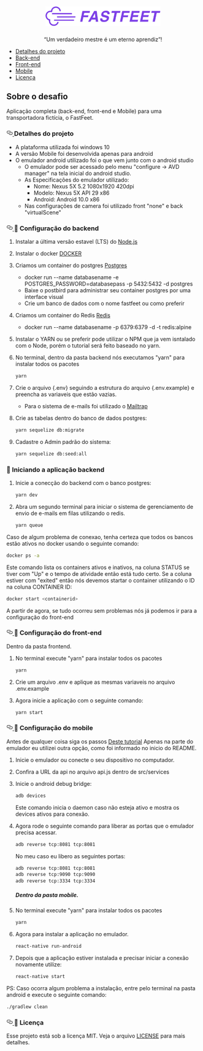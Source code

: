 <h1 align="center">
  <img alt="Fastfeet" title="Fastfeet" src="assets/logo.png" width="300px" />
</h1>

<p align="center">“Um verdadeiro mestre é um eterno aprendiz”!</p>


* <a href="#detalhes">Detalhes do projeto</a>
* <a href="#back">Back-end</a>
* <a href="#front">Front-end</a>
* <a href="#mobile">Mobile</a>
* <a href="#licença">Licença</a>


<h2>Sobre o desafio</h2>

Aplicação completa (back-end, front-end e Mobile) para uma transportadora fictícia, o FastFeet.

<h3>
    <a id="user-content-detalhes" class="anchor" aria-hidden="true" href="#detalhes">
    <svg class="octicon octicon-link" viewBox="0 0 16 16" version="1.1" width="16" height="16" aria-hidden="true"><path fill-rule="evenodd" d="M4 9h1v1H4c-1.5 0-3-1.69-3-3.5S2.55 3 4 3h4c1.45 0 3 1.69 3 3.5 0 1.41-.91 2.72-2 3.25V8.59c.58-.45 1-1.27 1-2.09C10 5.22 8.98 4 8 4H4c-.98 0-2 1.22-2 2.5S3 9 4 9zm9-3h-1v1h1c1 0 2 1.22 2 2.5S13.98 12 13 12H9c-.98 0-2-1.22-2-2.5 0-.83.42-1.64 1-2.09V6.25c-1.09.53-2 1.84-2 3.25C6 11.31 7.55 13 9 13h4c1.45 0 3-1.69 3-3.5S14.5 6 13 6z"></path></svg>
    </a>
    Detalhes do projeto
</h3>

* A plataforma utilizada foi windows 10
* A versão Mobile foi desenvolvida apenas para android
* O emulador android utilizado foi o que vem junto com o android studio
    * O emulador pode ser acessado pelo menu "configure -> AVD manager" na tela inicial do android studio.
    * As Especificações do emulador utilizado:
        * Nome: Nexus 5X 5.2 1080x1920 420dpi
        * Modelo: Nexus 5X API 29 x86
        * Android: Android 10.0 x86
    * Nas configurações de camera foi utilizado front "none" e back "virtualScene"

<h3>
    <a id="user-content-back" class="anchor" aria-hidden="true" href="#back">
    <svg class="octicon octicon-link" viewBox="0 0 16 16" version="1.1" width="16" height="16" aria-hidden="true"><path fill-rule="evenodd" d="M4 9h1v1H4c-1.5 0-3-1.69-3-3.5S2.55 3 4 3h4c1.45 0 3 1.69 3 3.5 0 1.41-.91 2.72-2 3.25V8.59c.58-.45 1-1.27 1-2.09C10 5.22 8.98 4 8 4H4c-.98 0-2 1.22-2 2.5S3 9 4 9zm9-3h-1v1h1c1 0 2 1.22 2 2.5S13.98 12 13 12H9c-.98 0-2-1.22-2-2.5 0-.83.42-1.64 1-2.09V6.25c-1.09.53-2 1.84-2 3.25C6 11.31 7.55 13 9 13h4c1.45 0 3-1.69 3-3.5S14.5 6 13 6z"></path></svg>
    </a>
    📝 Configuração do backend
</h3>

1. Instalar a última versão estavel (LTS) do [Node.js](https://nodejs.org/)

2. Instalar o docker [DOCKER](https://docs.docker.com/)

3. Criamos um container do postgres [Postgres](https://hub.docker.com/_/postgres)
    - docker run --name databasename -e POSTGRES_PASSWORD=databasepass -p 5432:5432 -d postgres
    - Baixe o postbird para administrar seu container postgres por uma interface visual
    - Crie um banco de dados com o nome fastfeet ou como preferir

4. Criamos um container do Redis [Redis](https://hub.docker.com/_/redis)
    - docker run --name databasename -p 6379:6379 -d -t redis:alpine

5. Instalar o YARN ou se preferir pode utilizar o NPM que ja vem isntalado com o Node, porém o tutorial será feito baseado no yarn.

6. No terminal, dentro da pasta backend nós executamos "yarn" para instalar todos os pacotes
    ```sh
    yarn
    ```
7. Crie o arquivo {.env} seguindo a estrutura do arquivo {.env.example} e preencha as variaveis que estão vazias.
    - Para o sistema de e-mails foi utilizado o [Mailtrap](https://mailtrap.io/)

8. Crie as tabelas dentro do banco de dados postgres:
    ```bash
    yarn sequelize db:migrate
    ```
9. Cadastre o Admin padrão do sistema:
    ```bash
    yarn sequelize db:seed:all
    ```

### 📝 Iniciando a aplicação backend
1. Inicie a conecção do backend com o banco postgres:
    ```bash
    yarn dev
    ```
2. Abra um segundo terminal para iniciar o sistema de gerenciamento de envio de e-mails em filas utilizando o redis.
    ```bash
    yarn queue
    ```
Caso de algum problema de conexao, tenha certeza que todos os bancos estão ativos no docker usando o seguinte comando:
```bash
docker ps -a
```
Este comando lista os containers ativos e inativos, na coluna STATUS se tiver com "Up" e o tempo de atividade então está tudo certo. Se a coluna estiver com "exited" então nós devemos startar o container utilizando o ID na coluna CONTAINER ID:
```bash
docker start <containerid>
```

A partir de agora, se tudo ocorreu sem problemas nós já podemos ir para a configuração do front-end

<h3>
    <a id="user-content-front" class="anchor" aria-hidden="true" href="#front">
    <svg class="octicon octicon-link" viewBox="0 0 16 16" version="1.1" width="16" height="16" aria-hidden="true"><path fill-rule="evenodd" d="M4 9h1v1H4c-1.5 0-3-1.69-3-3.5S2.55 3 4 3h4c1.45 0 3 1.69 3 3.5 0 1.41-.91 2.72-2 3.25V8.59c.58-.45 1-1.27 1-2.09C10 5.22 8.98 4 8 4H4c-.98 0-2 1.22-2 2.5S3 9 4 9zm9-3h-1v1h1c1 0 2 1.22 2 2.5S13.98 12 13 12H9c-.98 0-2-1.22-2-2.5 0-.83.42-1.64 1-2.09V6.25c-1.09.53-2 1.84-2 3.25C6 11.31 7.55 13 9 13h4c1.45 0 3-1.69 3-3.5S14.5 6 13 6z"></path></svg>
    </a>
    📝 Configuração do front-end
</h3>

Dentro da pasta frontend.

1. No terminal execute "yarn" para instalar todos os pacotes
    ```bash
    yarn
    ```
2. Crie um arquivo .env e aplique as mesmas variaveis no arquivo .env.example

3. Agora inicie a aplicação com o seguinte comando:
    ```bash
    yarn start
    ```

<h3>
    <a id="user-content-mobile" class="anchor" aria-hidden="true" href="#mobile">
    <svg class="octicon octicon-link" viewBox="0 0 16 16" version="1.1" width="16" height="16" aria-hidden="true"><path fill-rule="evenodd" d="M4 9h1v1H4c-1.5 0-3-1.69-3-3.5S2.55 3 4 3h4c1.45 0 3 1.69 3 3.5 0 1.41-.91 2.72-2 3.25V8.59c.58-.45 1-1.27 1-2.09C10 5.22 8.98 4 8 4H4c-.98 0-2 1.22-2 2.5S3 9 4 9zm9-3h-1v1h1c1 0 2 1.22 2 2.5S13.98 12 13 12H9c-.98 0-2-1.22-2-2.5 0-.83.42-1.64 1-2.09V6.25c-1.09.53-2 1.84-2 3.25C6 11.31 7.55 13 9 13h4c1.45 0 3-1.69 3-3.5S14.5 6 13 6z"></path></svg>
    </a>
    📝 Configuração do mobile
</h3>

Antes de qualquer coisa siga os passos [Deste tutorial](https://docs.rocketseat.dev/ambiente-react-native/android/windows)
Apenas na parte do emulador eu utilizei outra opção, como foi informado no inicio do README.

1. Inicie o emulador ou conecte o seu dispositivo no computador.
2. Confira a URL da api no arquivo api.js dentro de src/services
3. Inicie o android debug bridge:
    ```bash
    adb devices
    ```
    Este comando inicia o daemon caso não esteja ativo e mostra os devices ativos para conexão.

4. Agora rode o seguinte comando para liberar as portas que o emulador precisa acessar.
    ```bash
    adb reverse tcp:8081 tcp:8081
    ```
    No meu caso eu libero as seguintes portas:
    ```bash
    adb reverse tcp:8081 tcp:8081
    adb reverse tcp:9090 tcp:9090
    adb reverse tcp:3334 tcp:3334
    ```

    ##### Dentro da pasta mobile.
    

5. No terminal execute "yarn" para instalar todos os pacotes
    ```bash
    yarn
    ```
6. Agora para instalar a aplicação no emulador.
    ```bash
    react-native run-android
    ```
7. Depois que a aplicação estiver instalada e precisar iniciar a conexão novamente utilize:
    ```bash
    react-native start
    ```
PS: Caso ocorra algum problema a instalação, entre pelo terminal na pasta android e execute o seguinte comando:
```bash
./gradlew clean
```

<h3>
    <a id="user-content-licença" class="anchor" aria-hidden="true" href="#licença">
    <svg class="octicon octicon-link" viewBox="0 0 16 16" version="1.1" width="16" height="16" aria-hidden="true"><path fill-rule="evenodd" d="M4 9h1v1H4c-1.5 0-3-1.69-3-3.5S2.55 3 4 3h4c1.45 0 3 1.69 3 3.5 0 1.41-.91 2.72-2 3.25V8.59c.58-.45 1-1.27 1-2.09C10 5.22 8.98 4 8 4H4c-.98 0-2 1.22-2 2.5S3 9 4 9zm9-3h-1v1h1c1 0 2 1.22 2 2.5S13.98 12 13 12H9c-.98 0-2-1.22-2-2.5 0-.83.42-1.64 1-2.09V6.25c-1.09.53-2 1.84-2 3.25C6 11.31 7.55 13 9 13h4c1.45 0 3-1.69 3-3.5S14.5 6 13 6z"></path></svg>
    </a>
    📝 Licença
</h3>

Esse projeto está sob a licença MIT. Veja o arquivo [LICENSE](LICENSE.md) para mais detalhes.
